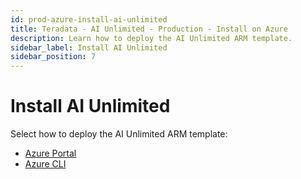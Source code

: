 ```yaml
---
id: prod-azure-install-ai-unlimited
title: Teradata - AI Unlimited - Production - Install on Azure
description: Learn how to deploy the AI Unlimited ARM template.
sidebar_label: Install AI Unlimited
sidebar_position: 7
---
```


# Install AI Unlimited

Select how to deploy the AI Unlimited ARM template:

- [Azure Portal](/docs/install-ai-unlimited/production/Azure/install-ai-unlimited/deploy-ai-unlimited-azure-portal) 
- [Azure CLI](/docs/install-ai-unlimited/production/Azure/install-ai-unlimited/deploy-ai-unlimited-azure-cli)  
